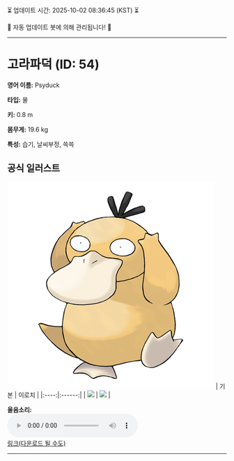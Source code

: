 
⏳ 업데이트 시간: 2025-10-02 08:36:45 (KST) ⏳

🤖 자동 업데이트 봇에 의해 관리됩니다! 🤖

---

# 고라파덕 (ID: 54)
**영어 이름:** Psyduck

**타입:** 물

**키:** 0.8 m

**몸무게:** 19.6 kg

**특성:** 습기, 날씨부정, 쓱쓱

## 공식 일러스트
![](https://raw.githubusercontent.com/PokeAPI/sprites/master/sprites/pokemon/other/official-artwork/54.png)
| 기본 | 이로치 |
|:----:|:------:|
| <img src="http://play.pokemonshowdown.com/sprites/ani/psyduck.gif" width="200"> | <img src="http://play.pokemonshowdown.com/sprites/ani-shiny/psyduck.gif" width="200"> |

**울음소리:**<br><audio controls src="https://raw.githubusercontent.com/PokeAPI/cries/main/cries/pokemon/latest/54.ogg"></audio><br> [링크(다운로드 될 수도)](https://raw.githubusercontent.com/PokeAPI/cries/main/cries/pokemon/latest/54.ogg)


---
